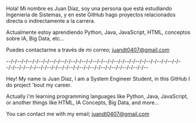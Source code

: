 Hola! Mi nombre es Juan Díaz, soy una persona que está estudiando Ingenieria de Sistemas, y en este GitHub hago proyectos relacionados directa o indirectamente a la
carrera.

Actualmente estoy aprendiendo Python, Java, JavaScript, HTML, conceptos sobre IA, Big Data, etc...

Puedes contactarme a través de mi correo; juandt0407@gmail.com

--/-/--/-/--/-/--/-/--/-/--/-/--/-/--/-/--/-/--/-/--/-/--/-/--/-/--/-/--/-/--/-/--/-/--/-/--/-/--/-/--/-/--/-/--/-/--/-/--/-/--/-/--/-/--/-/--/-/--

Hey! My name is Juan Diaz, I am a System Engineer Student, in this GitHub I do project 'bout my career.

Actually i'm learning programming languages like Python, Java, JavaScript, or another things like HTML, IA Concepts, Big Data, and more...

You can contact me with my email; juandt0407@gmail.com
